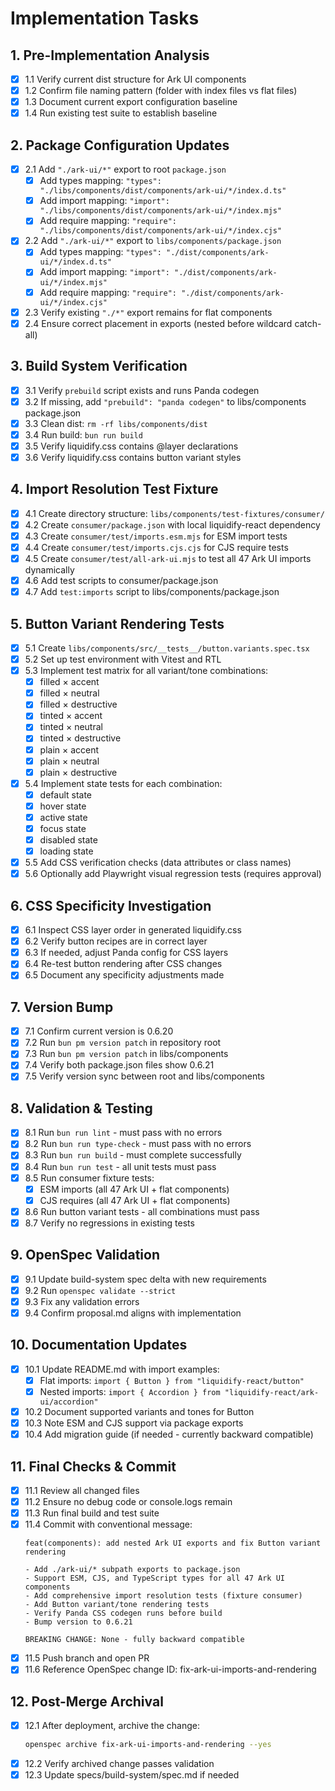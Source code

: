 # Implementation Tasks

## 1. Pre-Implementation Analysis
- [x] 1.1 Verify current dist structure for Ark UI components
- [x] 1.2 Confirm file naming pattern (folder with index files vs flat files)
- [x] 1.3 Document current export configuration baseline
- [x] 1.4 Run existing test suite to establish baseline

## 2. Package Configuration Updates
- [x] 2.1 Add `"./ark-ui/*"` export to root `package.json`
  - [x] Add types mapping: `"types": "./libs/components/dist/components/ark-ui/*/index.d.ts"`
  - [x] Add import mapping: `"import": "./libs/components/dist/components/ark-ui/*/index.mjs"`
  - [x] Add require mapping: `"require": "./libs/components/dist/components/ark-ui/*/index.cjs"`
- [x] 2.2 Add `"./ark-ui/*"` export to `libs/components/package.json`
  - [x] Add types mapping: `"types": "./dist/components/ark-ui/*/index.d.ts"`
  - [x] Add import mapping: `"import": "./dist/components/ark-ui/*/index.mjs"`
  - [x] Add require mapping: `"require": "./dist/components/ark-ui/*/index.cjs"`
- [x] 2.3 Verify existing `"./*"` export remains for flat components
- [x] 2.4 Ensure correct placement in exports (nested before wildcard catch-all)

## 3. Build System Verification
- [x] 3.1 Verify `prebuild` script exists and runs Panda codegen
- [x] 3.2 If missing, add `"prebuild": "panda codegen"` to libs/components package.json
- [x] 3.3 Clean dist: `rm -rf libs/components/dist`
- [x] 3.4 Run build: `bun run build`
- [x] 3.5 Verify liquidify.css contains @layer declarations
- [x] 3.6 Verify liquidify.css contains button variant styles

## 4. Import Resolution Test Fixture
- [x] 4.1 Create directory structure: `libs/components/test-fixtures/consumer/`
- [x] 4.2 Create `consumer/package.json` with local liquidify-react dependency
- [x] 4.3 Create `consumer/test/imports.esm.mjs` for ESM import tests
- [x] 4.4 Create `consumer/test/imports.cjs.cjs` for CJS require tests
- [x] 4.5 Create `consumer/test/all-ark-ui.mjs` to test all 47 Ark UI imports dynamically
- [x] 4.6 Add test scripts to consumer/package.json
- [x] 4.7 Add `test:imports` script to libs/components/package.json

## 5. Button Variant Rendering Tests
- [x] 5.1 Create `libs/components/src/__tests__/button.variants.spec.tsx`
- [x] 5.2 Set up test environment with Vitest and RTL
- [x] 5.3 Implement test matrix for all variant/tone combinations:
  - [x] filled × accent
  - [x] filled × neutral
  - [x] filled × destructive
  - [x] tinted × accent
  - [x] tinted × neutral
  - [x] tinted × destructive
  - [x] plain × accent
  - [x] plain × neutral
  - [x] plain × destructive
- [x] 5.4 Implement state tests for each combination:
  - [x] default state
  - [x] hover state
  - [x] active state
  - [x] focus state
  - [x] disabled state
  - [x] loading state
- [x] 5.5 Add CSS verification checks (data attributes or class names)
- [x] 5.6 Optionally add Playwright visual regression tests (requires approval)

## 6. CSS Specificity Investigation
- [x] 6.1 Inspect CSS layer order in generated liquidify.css
- [x] 6.2 Verify button recipes are in correct layer
- [x] 6.3 If needed, adjust Panda config for CSS layers
- [x] 6.4 Re-test button rendering after CSS changes
- [x] 6.5 Document any specificity adjustments made

## 7. Version Bump
- [x] 7.1 Confirm current version is 0.6.20
- [x] 7.2 Run `bun pm version patch` in repository root
- [x] 7.3 Run `bun pm version patch` in libs/components
- [x] 7.4 Verify both package.json files show 0.6.21
- [x] 7.5 Verify version sync between root and libs/components

## 8. Validation & Testing
- [x] 8.1 Run `bun run lint` - must pass with no errors
- [x] 8.2 Run `bun run type-check` - must pass with no errors
- [x] 8.3 Run `bun run build` - must complete successfully
- [x] 8.4 Run `bun run test` - all unit tests must pass
- [x] 8.5 Run consumer fixture tests:
  - [x] ESM imports (all 47 Ark UI + flat components)
  - [x] CJS requires (all 47 Ark UI + flat components)
- [x] 8.6 Run button variant tests - all combinations must pass
- [x] 8.7 Verify no regressions in existing tests

## 9. OpenSpec Validation
- [x] 9.1 Update build-system spec delta with new requirements
- [x] 9.2 Run `openspec validate --strict`
- [x] 9.3 Fix any validation errors
- [x] 9.4 Confirm proposal.md aligns with implementation

## 10. Documentation Updates
- [x] 10.1 Update README.md with import examples:
  - [x] Flat imports: `import { Button } from "liquidify-react/button"`
  - [x] Nested imports: `import { Accordion } from "liquidify-react/ark-ui/accordion"`
- [x] 10.2 Document supported variants and tones for Button
- [x] 10.3 Note ESM and CJS support via package exports
- [x] 10.4 Add migration guide (if needed - currently backward compatible)

## 11. Final Checks & Commit
- [x] 11.1 Review all changed files
- [x] 11.2 Ensure no debug code or console.logs remain
- [x] 11.3 Run final build and test suite
- [x] 11.4 Commit with conventional message:
  ```
  feat(components): add nested Ark UI exports and fix Button variant rendering
  
  - Add ./ark-ui/* subpath exports to package.json
  - Support ESM, CJS, and TypeScript types for all 47 Ark UI components
  - Add comprehensive import resolution tests (fixture consumer)
  - Add Button variant/tone rendering tests
  - Verify Panda CSS codegen runs before build
  - Bump version to 0.6.21
  
  BREAKING CHANGE: None - fully backward compatible
  ```
- [x] 11.5 Push branch and open PR
- [x] 11.6 Reference OpenSpec change ID: fix-ark-ui-imports-and-rendering

## 12. Post-Merge Archival
- [x] 12.1 After deployment, archive the change:
  ```bash
  openspec archive fix-ark-ui-imports-and-rendering --yes
  ```
- [x] 12.2 Verify archived change passes validation
- [x] 12.3 Update specs/build-system/spec.md if needed

